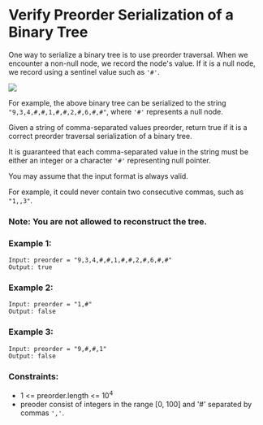 # Verify Preorder Serialization of a Binary Tree

One way to serialize a binary tree is to use preorder traversal. When we encounter a non-null node, we record the node's value. If it is a null node, we record using a sentinel value such as `'#'`.

![](https://assets.leetcode.com/uploads/2021/03/12/pre-tree.jpg)

For example, the above binary tree can be serialized to the string `"9,3,4,#,#,1,#,#,2,#,6,#,#"`, where `'#'` represents a null node.

Given a string of comma-separated values preorder, return true if it is a correct preorder traversal serialization of a binary tree.

It is guaranteed that each comma-separated value in the string must be either an integer or a character `'#'` representing null pointer.

You may assume that the input format is always valid.

For example, it could never contain two consecutive commas, such as `"1,,3"`.

### Note: You are not allowed to reconstruct the tree.

### Example 1:
```
Input: preorder = "9,3,4,#,#,1,#,#,2,#,6,#,#"
Output: true
```
### Example 2:
```
Input: preorder = "1,#"
Output: false
```
### Example 3:
```
Input: preorder = "9,#,#,1"
Output: false
```
### Constraints:

- 1 <= preorder.length <= 10<sup>4</sup>
- preoder consist of integers in the range [0, 100] and '#' separated by commas `','`.
